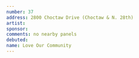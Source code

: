 ```yaml
---
number: 37
address: 2800 Choctaw Drive (Choctaw & N. 28th)
artist:
sponsor:
comments: no nearby panels
debuted:
name: Love Our Community
---
```

